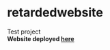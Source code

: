 # retardedwebsite
Test project
<br>
<strong>
  Website deployed  <a href="https://jolly-goldwasser-acc332.netlify.app/" target="_blank">
                                here 
                      </a> 
</strong>

